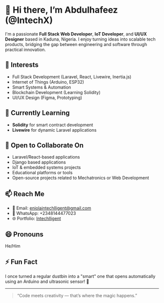 # 👋 Hi there, I’m Abdulhafeez (@IntechX)

I'm a passionate **Full Stack Web Developer**, **IoT Developer**, and **UI/UX Designer** based in Kaduna, Nigeria. I enjoy turning ideas into scalable tech products, bridging the gap between engineering and software through practical innovation.

## 👀 Interests
- Full Stack Development (Laravel, React, Livewire, Inertia.js)
- Internet of Things (Arduino, ESP32)
- Smart Systems & Automation
- Blockchain Development (Learning Solidity)
- UI/UX Design (Figma, Prototyping)

## 🌱 Currently Learning
- **Solidity** for smart contract development  
- **Livewire** for dynamic Laravel applications  

## 💞️ Open to Collaborate On
- Laravel/React-based applications
- Django based applications 
- IoT & embedded systems projects  
- Educational platforms or tools  
- Open-source projects related to Mechatronics or Web Development  

## 📫 Reach Me
- 📧 Email: [eniolaintechlligent@gmail.com](mailto:eniolaintechlligent@gmail.com)  
- 📱 WhatsApp: +2348144477023  
- 🌐 Portfolio: [Intechlligent](https://intechx.pxxl.click) 

## 😄 Pronouns
He/Him

## ⚡ Fun Fact
I once turned a regular dustbin into a "smart" one that opens automatically using an Arduino and ultrasonic sensor! 🚀

---

> “Code meets creativity — that’s where the magic happens.”  

<!---
Intechlligent1/Intechlligent1 is a ✨ special ✨ repository because its `README.md` appears on your GitHub profile.
You can click the Preview link to take a look at your changes.
--->
